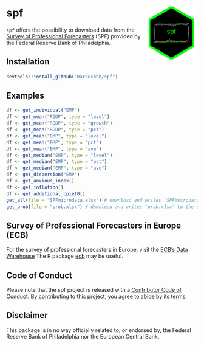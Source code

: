 <!-- README.md is generated from README.Rmd. Please edit that file -->

spf <a href='https://github.com/markushhh/spf'><img src='man/figures/sticker.png' align="right" height="138.5" /></a>
=====================================================================================================================

<!-- badges: start -->
<!-- badges: end -->

`spf` offers the possibility to download data from the [Survey of
Professional
Forecasters](https://www.philadelphiafed.org/research-and-data/real-time-center/survey-of-professional-forecasters/data-files)
(SPF) provided by the Federal Reserve Bank of Philadelphia.

Installation
------------

``` r
devtools::install_github("markushhh/spf")
```

Examples
--------

``` r
df <- get_individual("EMP")
df <- get_mean("RGDP", type = "level")
df <- get_mean("RGDP", type = "growth")
df <- get_mean("RGDP", type = "pct")
df <- get_mean("EMP", type = "level")
df <- get_mean("EMP", type = "pct")
df <- get_mean("EMP", type = "ave")
df <- get_median("EMP", type = "level")
df <- get_median("EMP", type = "pct")
df <- get_median("EMP", type = "ave")
df <- get_dispersion("EMP")
df <- get_anxious_index()
df <- get_inflation()
df <- get_additional_cpie10()
get_all(file = "SPFmicrodata.xlsx") # download and writes "SPFmicrodata.xlsx" to the disk
get_prob(file = "prob.xlsx") # download and writes "prob.xlsx" to the disk
```

Survey of Professional Forecasters in Europe (ECB)
--------------------------------------------------

For the survey of professional forecasters in Europe, visit the [ECB’s
Data Warehouse](https://sdw.ecb.europa.eu/browse.do?node=9691152) The R
package [ecb](https://github.com/expersso/ecb) may be useful.

Code of Conduct
---------------

Please note that the spf project is released with a [Contributor Code of
Conduct](https://contributor-covenant.org/version/2/0/CODE_OF_CONDUCT.html).
By contributing to this project, you agree to abide by its terms.

Disclaimer
----------

This package is in no way officially related to, or endorsed by, the
Federal Reserve Bank of Philadelphia nor the European Central Bank.
